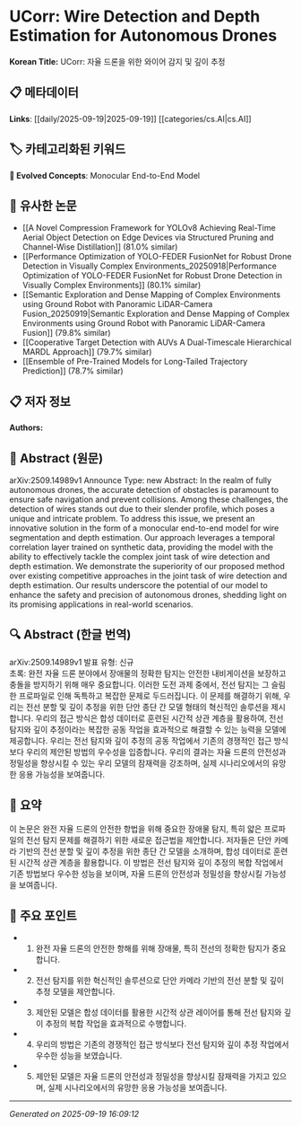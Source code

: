 
# UCorr: Wire Detection and Depth Estimation for Autonomous Drones

**Korean Title:** UCorr: 자율 드론을 위한 와이어 감지 및 깊이 추정

## 📋 메타데이터

**Links**: [[daily/2025-09-19|2025-09-19]] [[categories/cs.AI|cs.AI]]

## 🏷️ 카테고리화된 키워드
**🚀 Evolved Concepts**: Monocular End-to-End Model

## 🔗 유사한 논문
- [[A Novel Compression Framework for YOLOv8 Achieving Real-Time Aerial Object Detection on Edge Devices via Structured Pruning and Channel-Wise Distillation]] (81.0% similar)
- [[Performance Optimization of YOLO-FEDER FusionNet for Robust Drone Detection in Visually Complex Environments_20250918|Performance Optimization of YOLO-FEDER FusionNet for Robust Drone Detection in Visually Complex Environments]] (80.1% similar)
- [[Semantic Exploration and Dense Mapping of Complex Environments using Ground Robot with Panoramic LiDAR-Camera Fusion_20250919|Semantic Exploration and Dense Mapping of Complex Environments using Ground Robot with Panoramic LiDAR-Camera Fusion]] (79.8% similar)
- [[Cooperative Target Detection with AUVs A Dual-Timescale Hierarchical MARDL Approach]] (79.7% similar)
- [[Ensemble of Pre-Trained Models for Long-Tailed Trajectory Prediction]] (78.7% similar)

## 📋 저자 정보

**Authors:** 

## 📄 Abstract (원문)

arXiv:2509.14989v1 Announce Type: new 
Abstract: In the realm of fully autonomous drones, the accurate detection of obstacles is paramount to ensure safe navigation and prevent collisions. Among these challenges, the detection of wires stands out due to their slender profile, which poses a unique and intricate problem. To address this issue, we present an innovative solution in the form of a monocular end-to-end model for wire segmentation and depth estimation. Our approach leverages a temporal correlation layer trained on synthetic data, providing the model with the ability to effectively tackle the complex joint task of wire detection and depth estimation. We demonstrate the superiority of our proposed method over existing competitive approaches in the joint task of wire detection and depth estimation. Our results underscore the potential of our model to enhance the safety and precision of autonomous drones, shedding light on its promising applications in real-world scenarios.

## 🔍 Abstract (한글 번역)

arXiv:2509.14989v1 발표 유형: 신규  
초록: 완전 자율 드론 분야에서 장애물의 정확한 탐지는 안전한 내비게이션을 보장하고 충돌을 방지하기 위해 매우 중요합니다. 이러한 도전 과제 중에서, 전선 탐지는 그 슬림한 프로파일로 인해 독특하고 복잡한 문제로 두드러집니다. 이 문제를 해결하기 위해, 우리는 전선 분할 및 깊이 추정을 위한 단안 종단 간 모델 형태의 혁신적인 솔루션을 제시합니다. 우리의 접근 방식은 합성 데이터로 훈련된 시간적 상관 계층을 활용하여, 전선 탐지와 깊이 추정이라는 복잡한 공동 작업을 효과적으로 해결할 수 있는 능력을 모델에 제공합니다. 우리는 전선 탐지와 깊이 추정의 공동 작업에서 기존의 경쟁적인 접근 방식보다 우리의 제안된 방법의 우수성을 입증합니다. 우리의 결과는 자율 드론의 안전성과 정밀성을 향상시킬 수 있는 우리 모델의 잠재력을 강조하며, 실제 시나리오에서의 유망한 응용 가능성을 보여줍니다.

## 📝 요약

이 논문은 완전 자율 드론의 안전한 항법을 위해 중요한 장애물 탐지, 특히 얇은 프로파일의 전선 탐지 문제를 해결하기 위한 새로운 접근법을 제안합니다. 저자들은 단안 카메라 기반의 전선 분할 및 깊이 추정을 위한 종단 간 모델을 소개하며, 합성 데이터로 훈련된 시간적 상관 계층을 활용합니다. 이 방법은 전선 탐지와 깊이 추정의 복합 작업에서 기존 방법보다 우수한 성능을 보이며, 자율 드론의 안전성과 정밀성을 향상시킬 가능성을 보여줍니다.

## 🎯 주요 포인트

- 1. 완전 자율 드론의 안전한 항해를 위해 장애물, 특히 전선의 정확한 탐지가 중요합니다.

- 2. 전선 탐지를 위한 혁신적인 솔루션으로 단안 카메라 기반의 전선 분할 및 깊이 추정 모델을 제안합니다.

- 3. 제안된 모델은 합성 데이터를 활용한 시간적 상관 레이어를 통해 전선 탐지와 깊이 추정의 복합 작업을 효과적으로 수행합니다.

- 4. 우리의 방법은 기존의 경쟁적인 접근 방식보다 전선 탐지와 깊이 추정 작업에서 우수한 성능을 보였습니다.

- 5. 제안된 모델은 자율 드론의 안전성과 정밀성을 향상시킬 잠재력을 가지고 있으며, 실제 시나리오에서의 유망한 응용 가능성을 보여줍니다.

---

*Generated on 2025-09-19 16:09:12*